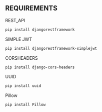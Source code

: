## REQUIREMENTS 
REST_API
```bash
pip install djangorestframework
```
SIMPLE JWT
```bash
pip install djangorestframework-simplejwt
```
CORSHEADERS
```bash
pip install django-cors-headers
```
UUID
```bash
pip install uuid
```

Pillow
```bash
pip install Pillow
```
